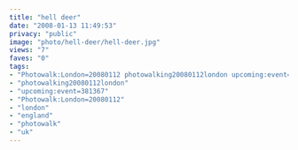 ```yaml
---
title: "hell deer"
date: "2008-01-13 11:49:53"
privacy: "public"
image: "photo/hell-deer/hell-deer.jpg"
views: "7"
faves: "0"
tags:
- "Photowalk:London=20080112 photowalking20080112london upcoming:event=381367 london england uk Photowalk:London=20080112"
- "photowalking20080112london"
- "upcoming:event=381367"
- "Photowalk:London=20080112"
- "london"
- "england"
- "photowalk"
- "uk"
---
```


